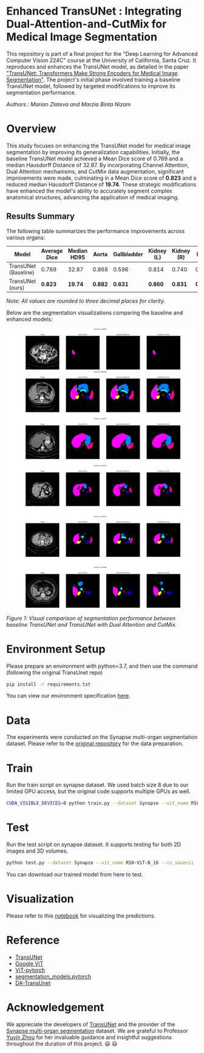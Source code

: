 # Enhanced TransUNet : Integrating Dual-Attention-and-CutMix for Medical Image Segmentation

This repository is part of a final project for the "Deep Learning for Advanced Computer Vision 224C" course at the University of California, Santa Cruz. It reproduces and enhances the TransUNet model, as detailed in the paper ["TransUNet: Transformers Make Strong Encoders for Medical Image Segmentation"](https://arxiv.org/pdf/2102.04306). The project's initial phase involved training a baseline TransUNet model, followed by targeted modifications to improve its segmentation performance.

_Authors : Marian Zlateva and Marzia Binta Nizam_


# Overview
This study focuses on enhancing the TransUNet model for medical image segmentation by improving its generalization capabilities. Initially, the baseline TransUNet model achieved a Mean Dice score of 0.769 and a median Hausdorff Distance of 32.87. By incorporating Channel Attention, Dual Attention mechanisms, and CutMix data augmentation, significant improvements were made, culminating in a Mean Dice score of **0.823** and a reduced median Hausdorff Distance of **19.74**. These strategic modifications have enhanced the model's ability to accurately segment complex anatomical structures, advancing the application of medical imaging.

## Results Summary

The following table summarizes the performance improvements across various organs:

| Model                          | Average Dice | Median HD95 | Aorta  | Gallbladder | Kidney (L) | Kidney (R) | Liver  | Pancreas | Spleen | Stomach |
|--------------------------------|--------------|-------------|--------|-------------|------------|------------|--------|----------|--------|---------|
| TransUNet  (Baseline)           | 0.769        | 32.87       | 0.868  | 0.596       | 0.814      | 0.740      | 0.945  | 0.542    | 0.873  | 0.778   |
| TransUNet  (ours)               | **0.823**        | **19.74**       | **0.882**  | **0.631**       | **0.860**      | **0.831**      | **0.946**  | **0.693**   | **0.907**  | **0.833**   |

*Note: All values are rounded to three decimal places for clarity.*


Below are the segmentation visualizations comparing the baseline and enhanced models:

![Segmentation Comparison](https://github.com/marzianizam/Enhanced_TransUNet-Integrating-Dual-Attention-and-CutMix-for-Medical-Image-Segmentation/blob/main/Result_Viz.png)

*Figure 1: Visual comparison of segmentation performance between baseline TransUNet and TransUNet with Dual Attention and CutMix.*


# Environment Setup

Please prepare an environment with python=3.7, and then use the command (following the original TransUnet repo)

```bash
pip install -r requirements.txt
```

You can view our environment specification [here](https://github.com/marzianizam/Enhanced_TransUNet-Integrating-Dual-Attention-and-CutMix-for-Medical-Image-Segmentation/blob/main/our_environment_spec.txt).

# Data

The experiments were conducted on the Synapse multi-organ segmentation dataset. Please refer to the [original repository](https://github.com/Beckschen/TransUNet/blob/main/datasets/README.md) for the data preparation. 

 # Train

 Run the train script on synapse dataset. We used batch size 8 due to our limited GPU access, but the original code supports multiple GPUs as well.

 ```bash
CUDA_VISIBLE_DEVICES=0 python train.py --dataset Synapse --vit_name R50-ViT-B_16
```

# Test

Run the test script on synapse dataset. It supports testing for both 2D images and 3D volumes. 

 ```bash
python test.py --dataset Synapse --vit_name R50-ViT-B_16 --is_savenii
```
You can download our trained model from here to test. 

# Visualization

Please refer to this [notebook](https://github.com/marzianizam/Enhanced_TransUNet-Integrating-Dual-Attention-and-CutMix-for-Medical-Image-Segmentation/blob/main/visualization.ipynb) for visualizing the predictions.

# Reference

* [TransUNet](https://github.com/Beckschen/TransUNet/tree/main)
* [Google ViT](https://github.com/google-research/vision_transformer)
* [ViT-pytorch](https://github.com/jeonsworld/ViT-pytorch)
* [segmentation_models.pytorch](https://github.com/qubvel/segmentation_models.pytorch)
* [DA-TransUnet](https://github.com/SUN-1024/DA-TransUnet/tree/main)


# Acknowledgement

We appreciate the developers of [TransUNet](https://github.com/Beckschen/TransUNet/tree/main) and the provider of the [Synapse multi-organ segmentation](https://www.synapse.org/#!Synapse:syn3193805/wiki/217789) dataset. We are grateful to Professor [Yuyin Zhou](https://campusdirectory.ucsc.edu/cd_detail?uid=yzhou284) for her invaluable guidance and insightful suggestions throughout the duration of this project. :smiley: :smiley:


